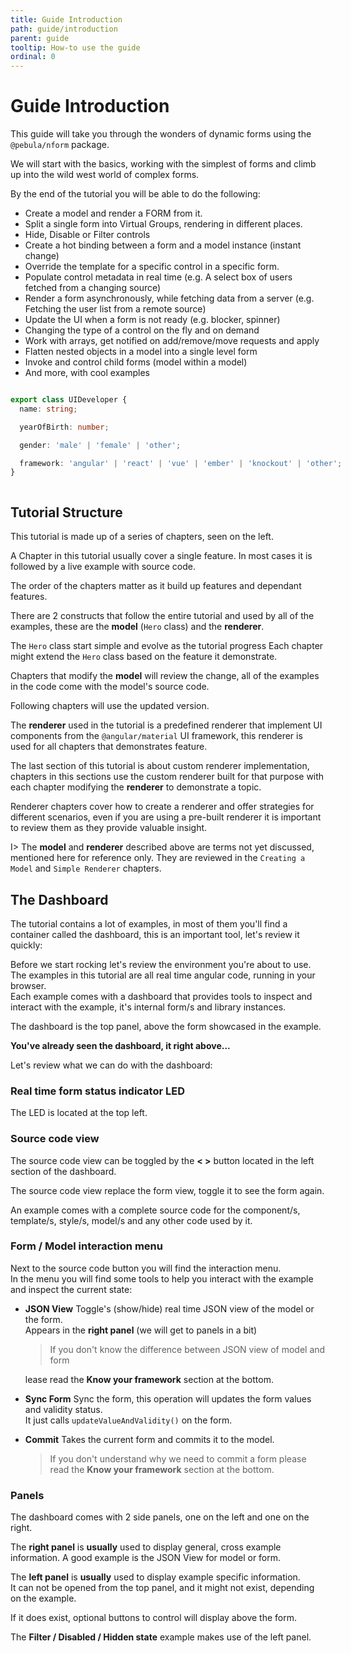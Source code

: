 ```yaml
---
title: Guide Introduction
path: guide/introduction
parent: guide
tooltip: How-to use the guide
ordinal: 0
---
```

# Guide Introduction

This guide will take you through the wonders of dynamic forms using the `@pebula/nform` package.

We will start with the basics, working with the simplest of forms and climb up into the wild west world of complex forms.

By the end of the tutorial you will be able to do the following:

- Create a model and render a FORM from it.
- Split a single form into Virtual Groups, rendering in different places.
- Hide, Disable or Filter controls
- Create a hot binding between a form and a model instance (instant change)
- Override the template for a specific control in a specific form.
- Populate control metadata in real time (e.g. A select box of users fetched from a changing source) 
- Render a form asynchronously, while fetching data from a server (e.g. Fetching the user list from a remote source)
- Update the UI when a form is not ready (e.g. blocker, spinner)
- Changing the type of a control on the fly and on demand
- Work with arrays, get notified on add/remove/move requests and apply
- Flatten nested objects in a model into a single level form  
- Invoke and control child forms (model within a model)
- And more, with cool examples

<div fxLayout fxLayoutAlign="center center" fxLayoutWrap="wrap">

<div style="display: flex">
  <div style="flex: 1 1 auto">

```typescript
export class UIDeveloper {
  name: string;

  yearOfBirth: number;

  gender: 'male' | 'female' | 'other';

  framework: 'angular' | 'react' | 'vue' | 'ember' | 'knockout' | 'other';
}
```

  </div>

  <div style="flex: 1 1 auto">
    <div pbl-example-view="pbl-guide-intro-example" noToolbar></div>
  </div>
</div>

<!-- <mat-icon style="font-size:` 48px">compare_arrows</mat-icon> -->

## Tutorial Structure

This tutorial is made up of a series of chapters, seen on the left.

A Chapter in this tutorial usually cover a single feature. In most cases it is followed by a live example with source code.

The order of the chapters matter as it build up features and dependant features.

There are 2 constructs that follow the entire tutorial and used by all
of the examples, these are the **model** (`Hero` class) and the
**renderer**.

The `Hero` class start simple and evolve as the tutorial progress
Each chapter might extend the `Hero` class  based on the feature it demonstrate.

Chapters that modify the **model** will review the change, all of the
examples in the code come with the model's source code.

Following chapters will use the updated version.

The **renderer** used in the tutorial is a predefined renderer that
implement UI components from the `@angular/material` UI framework, this
renderer is used for all chapters that demonstrates feature.

The last section of this tutorial is about custom renderer
implementation, chapters in this sections use the custom renderer
built for that purpose with each chapter modifying the **renderer** to
demonstrate a topic.

Renderer chapters cover how to create a renderer and offer strategies
for different scenarios, even if you are using a pre-built renderer it
is important to review them as they provide valuable insight.

I> The **model** and **renderer** described above are terms not yet discussed, mentioned here for reference only.
They are reviewed in the `Creating a Model` and `Simple Renderer` chapters.

## The Dashboard

The tutorial contains a lot of examples, in most of them you'll find a
container called the dashboard, this is an important tool, let's review
it quickly:

<div pbl-example-view="pbl-guide-intro-example"></div>

Before we start rocking let's review the environment you're about to use.  
The examples in this tutorial are all real time angular code, running
in your browser.  
Each example comes with a dashboard that provides tools to inspect and
interact with the example, it's internal form/s and library instances.  

The dashboard is the top panel, above the form showcased in the example.

**You've already seen the dashboard, it right above...**

Let's review what we can do with the dashboard:

### Real time form status indicator LED

The LED is located at the top left.

<div pbl-app-content-chunk="pbl-led-legend-chunk"></div>

### Source code view

The source code view can be toggled by the **< >** button located in
the left section of the dashboard.  

The source code view replace the form view, toggle it to see the form again.  

An example comes with a complete source code for the component/s, template/s,
style/s, model/s and any other code used by it.

### Form / Model interaction menu

Next to the source code button you will find the interaction menu.  
In the menu you will find some tools to help you interact with the
example and inspect the current state:

- **JSON View**
  Toggle's (show/hide) real time JSON view of the model or the form.  
  Appears in the **right panel** (we will get to panels in a bit)
  > If you don't know the difference between JSON view of model and form

  lease read the **Know your framework** section at the bottom.

- **Sync Form**
  Sync the form, this operation will updates the form values and validity status.  
  It just calls `updateValueAndValidity()` on the form.

- **Commit**
  Takes the current form and commits it to the model.
  > If you don't understand why we need to commit a form please read
  the **Know your framework** section at the bottom.

### Panels

The dashboard comes with 2 side panels, one on the left and one on the right.
  
The **right panel** is **usually** used to display general, cross example
information. A good example is the JSON View for model or form.

The **left panel** is **usually** used to display example specific information.  
It can not be opened from the top panel, and it might not exist, depending on the example.  

If it does exist, optional buttons to control will display above the form.

The **Filter / Disabled / Hidden state** example makes use of the left panel.
